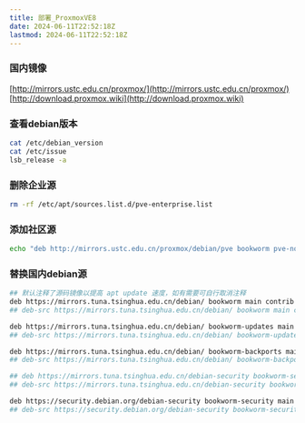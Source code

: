 ```yaml
---
title: 部署_ProxmoxVE8
date: 2024-06-11T22:52:18Z
lastmod: 2024-06-11T22:52:18Z
---
```


### 国内镜像

[http://mirrors.ustc.edu.cn/proxmox/](http://mirrors.ustc.edu.cn/proxmox/)  
[http://download.proxmox.wiki](http://download.proxmox.wiki)

### 查看debian版本

```bash
cat /etc/debian_version
cat /etc/issue
lsb_release -a
```

### 删除企业源

```bash
rm -rf /etc/apt/sources.list.d/pve-enterprise.list
```

### 添加社区源

```bash
echo "deb http://mirrors.ustc.edu.cn/proxmox/debian/pve bookworm pve-no-subscription" > /etc/apt/sources.list.d/pve-install-repo.list
```

### 替换国内debian源

```bash
## 默认注释了源码镜像以提高 apt update 速度，如有需要可自行取消注释
deb https://mirrors.tuna.tsinghua.edu.cn/debian/ bookworm main contrib non-free non-free-firmware
## deb-src https://mirrors.tuna.tsinghua.edu.cn/debian/ bookworm main contrib non-free non-free-firmware

deb https://mirrors.tuna.tsinghua.edu.cn/debian/ bookworm-updates main contrib non-free non-free-firmware
## deb-src https://mirrors.tuna.tsinghua.edu.cn/debian/ bookworm-updates main contrib non-free non-free-firmware

deb https://mirrors.tuna.tsinghua.edu.cn/debian/ bookworm-backports main contrib non-free non-free-firmware
## deb-src https://mirrors.tuna.tsinghua.edu.cn/debian/ bookworm-backports main contrib non-free non-free-firmware

## deb https://mirrors.tuna.tsinghua.edu.cn/debian-security bookworm-security main contrib non-free non-free-firmware
## deb-src https://mirrors.tuna.tsinghua.edu.cn/debian-security bookworm-security main contrib non-free non-free-firmware

deb https://security.debian.org/debian-security bookworm-security main contrib non-free non-free-firmware
## deb-src https://security.debian.org/debian-security bookworm-security main contrib non-free non-free-firmware
```
